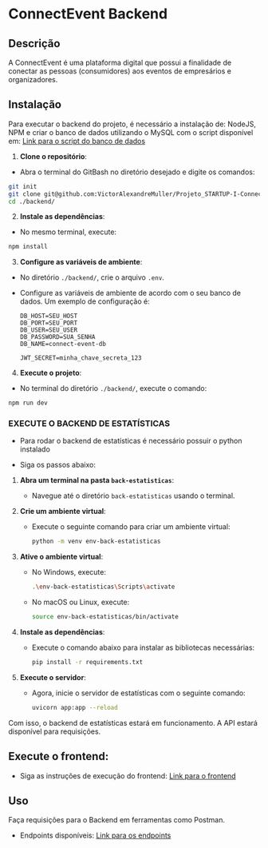 # ConnectEvent Backend

## Descrição
A ConnectEvent é uma plataforma digital que possui a finalidade de conectar as pessoas (consumidores) aos eventos de empresários e organizadores.

## Instalação
Para executar o backend do projeto, é necessário a instalação de: NodeJS, NPM e criar o banco de dados utilizando o MySQL com o script disponível em:
[Link para o script do banco de dados](https://github.com/VictorAlexandreMuller/Projeto_STARTUP-I-ConnectEvent-DOC-DB/tree/main/Banco%20de%20Dados)

1. **Clone o repositório**:
  - Abra o terminal do GitBash no diretório desejado e digite os comandos:
   ```bash
   git init
   git clone git@github.com:VictorAlexandreMuller/Projeto_STARTUP-I-ConnectEvent-BACKEND.git
   cd ./backend/
  ```

2. **Instale as dependências**:
  - No mesmo terminal, execute:
   ```bash
   npm install
   ```
   
3. **Configure as variáveis de ambiente**:
  - No diretório `./backend/`, crie o arquivo `.env`.
  - Configure as variáveis de ambiente de acordo com o seu banco de dados. Um exemplo de configuração é:

     ```env
     DB_HOST=SEU_HOST
     DB_PORT=SEU_PORT
     DB_USER=SEU_USER
     DB_PASSWORD=SUA_SENHA
     DB_NAME=connect-event-db
     
     JWT_SECRET=minha_chave_secreta_123
     ```

4. **Execute o projeto**:
  - No terminal do diretório `./backend/`, execute o comando:
  
   ```bash
   npm run dev
   ```
   
### **EXECUTE O BACKEND DE ESTATÍSTICAS**

- Para rodar o backend de estatísticas é necessário possuir o python instalado

- Siga os passos abaixo:
1. **Abra um terminal na pasta `back-estatisticas`**:
   - Navegue até o diretório `back-estatisticas` usando o terminal.
   
2. **Crie um ambiente virtual**:
   - Execute o seguinte comando para criar um ambiente virtual:
     ```bash
     python -m venv env-back-estatisticas
     ```

3. **Ative o ambiente virtual**:
   - No Windows, execute:
     ```bash
     .\env-back-estatisticas\Scripts\activate
     ```
   - No macOS ou Linux, execute:
     ```bash
     source env-back-estatisticas/bin/activate
     ```

4. **Instale as dependências**:
   - Execute o comando abaixo para instalar as bibliotecas necessárias:
     ```bash
     pip install -r requirements.txt
     ```

5. **Execute o servidor**:
   - Agora, inicie o servidor de estatísticas com o seguinte comando:
     ```bash
     uvicorn app:app --reload
     ```

Com isso, o backend de estatísticas estará em funcionamento. A API estará disponível para requisições.
   
## **Execute o frontend**:
  - Siga as instruções de execução do frontend:
    [Link para o frontend](https://github.com/VictorAlexandreMuller/Projeto_STARTUP-I-ConnectEvent-FRONTEND)

## Uso
Faça requisições para o Backend em ferramentas como Postman.
  - Endpoints disponíveis:
[Link para os endpoints]()

  
  
